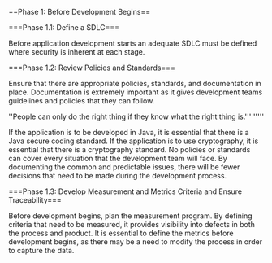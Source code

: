 ==Phase 1: Before Development Begins==

===Phase 1.1: Define a SDLC===

Before application development starts an adequate SDLC must be defined where security is inherent at each stage. 


===Phase 1.2: Review Policies and Standards===

Ensure that there are appropriate policies, standards, and documentation in place. Documentation is extremely important as it gives development teams guidelines and policies that they can follow. 

''People can only do the right thing if they know what the right thing is.''' '''''

If the application is to be developed in Java, it is essential that there is a Java secure coding standard. If the application is to use cryptography, it is essential that there is a cryptography standard. No policies or standards can cover every situation that the development team will face. By documenting the common and predictable issues, there will be fewer decisions that need to be made during the development process.


===Phase 1.3: Develop Measurement and Metrics Criteria and Ensure Traceability===

Before development begins, plan the measurement program. By defining criteria that need to be measured, it provides visibility into defects in both the process and product. It is essential to define the metrics before development begins, as there may be a need to modify the process in order to capture the data.
